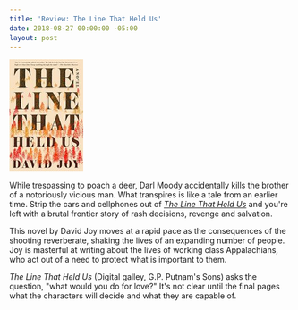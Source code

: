 ```yaml
---
title: 'Review: The Line That Held Us'
date: 2018-08-27 00:00:00 -05:00
layout: post
---
```


![](/assets/images/61RuMH6k8iL-132x200.jpg)

While trespassing to poach a deer, Darl Moody accidentally kills the brother of a notoriously vicious man. What transpires is like a tale from an earlier time. Strip the cars and cellphones out of [_The Line That Held Us_](https://amzn.to/2BDxEI6) and you're left with a brutal frontier story of rash decisions, revenge and salvation.

This novel by David Joy moves at a rapid pace as the consequences of the shooting reverberate, shaking the lives of an expanding number of people. Joy is masterful at writing about the lives of working class Appalachians, who act out of a need to protect what is important to them.

_The Line That Held Us_ (Digital galley, G.P. Putnam's Sons) asks the question, "what would you do for love?" It's not clear until the final pages what the characters will decide and what they are capable of.
